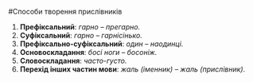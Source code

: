 #Способи творення прислiвникiв


1. <b>Префiксальний</b>: <i>гарно – прегарно.</i>
2. <b>Суфiксальний</b>: <i>гарно – гарнiсiнько.</i>
3. <b>Префiксально-суфiксальний</b>: <i>один – наодинцi.</i>
4. <b>Основоскладання</b>: <i>босi ноги – босонiж.</i>
5. <b>Словоскладання</b>: <i>часто-густо.</i>
6. <b>Перехiд iнших частин мови</b>: <i>жаль (iменник) – жаль (прислiвник).</i>